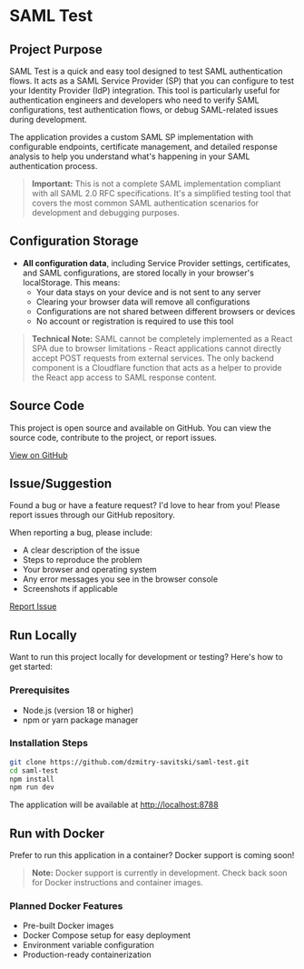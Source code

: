 # SAML Test

## Project Purpose

SAML Test is a quick and easy tool designed to test SAML authentication flows. It acts as a SAML Service Provider (SP) that you can configure to test your Identity Provider (IdP) integration. This tool is particularly useful for authentication engineers and developers who need to verify SAML configurations, test authentication flows, or debug SAML-related issues during development.

The application provides a custom SAML SP implementation with configurable endpoints, certificate management, and detailed response analysis to help you understand what's happening in your SAML authentication process.

> **Important:** This is not a complete SAML implementation compliant with all SAML 2.0 RFC specifications. It's a simplified testing tool that covers the most common SAML authentication scenarios for development and debugging purposes.

## Configuration Storage

- **All configuration data**, including Service Provider settings, certificates, and SAML configurations, are stored locally in your browser's localStorage. This means:
  - Your data stays on your device and is not sent to any server
  - Clearing your browser data will remove all configurations
  - Configurations are not shared between different browsers or devices
  - No account or registration is required to use this tool

> **Technical Note:** SAML cannot be completely implemented as a React SPA due to browser limitations - React applications cannot directly accept POST requests from external services. The only backend component is a Cloudflare function that acts as a helper to provide the React app access to SAML response content.

## Source Code

This project is open source and available on GitHub. You can view the source code, contribute to the project, or report issues.

[View on GitHub](https://github.com/dzmitry-savitski/saml-test)

## Issue/Suggestion

Found a bug or have a feature request? I'd love to hear from you! Please report issues through our GitHub repository.

When reporting a bug, please include:
- A clear description of the issue
- Steps to reproduce the problem
- Your browser and operating system
- Any error messages you see in the browser console
- Screenshots if applicable

[Report Issue](https://github.com/dzmitry-savitski/saml-test/issues)

## Run Locally

Want to run this project locally for development or testing? Here's how to get started:

### Prerequisites
- Node.js (version 18 or higher)
- npm or yarn package manager

### Installation Steps
```sh
git clone https://github.com/dzmitry-savitski/saml-test.git
cd saml-test
npm install
npm run dev
```
The application will be available at [http://localhost:8788](http://localhost:8788)

## Run with Docker

Prefer to run this application in a container? Docker support is coming soon!

> **Note:** Docker support is currently in development. Check back soon for Docker instructions and container images.

### Planned Docker Features
- Pre-built Docker images
- Docker Compose setup for easy deployment
- Environment variable configuration
- Production-ready containerization

